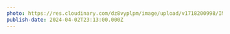 ```yaml
---
photo: https://res.cloudinary.com/dz8vyplpm/image/upload/v1718200998/IMG_9706_hwd48h.jpg
publish-date: 2024-04-02T23:13:00.000Z
---
```

